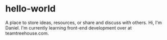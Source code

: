 # hello-world
A place to store ideas, resources, or share and discuss with others.
Hi, I'm Daniel. I'm currently learning front-end development over at teamtreehouse.com.
